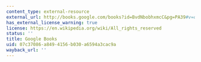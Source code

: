 ```yaml
---
content_type: external-resource
external_url: http://books.google.com/books?id=BvdNbobhxmcC&pg=PA39#v=onepage
has_external_license_warning: true
license: https://en.wikipedia.org/wiki/All_rights_reserved
status: ''
title: Google Books
uid: 07c37086-a849-4156-b030-a6594a3cac9a
wayback_url: ''
---
```

